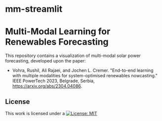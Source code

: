 # mm-streamlit
# Multi-Modal Learning for Renewables Forecasting

This repository contains a visualization of multi-modal solar power forecasting, developed upon the paper:
* Vohra, Rushil, Ali Rajaei, and Jochen L. Cremer. "End-to-end learning with multiple modalities for system-optimised renewables nowcasting." IEEE PowerTech 2023, Belgrade, Serbia, https://arxiv.org/abs/2304.04086.

## License
This work is licensed under a [![License: MIT](https://img.shields.io/badge/License-MIT-yellow.svg)](https://opensource.org/licenses/MIT)
